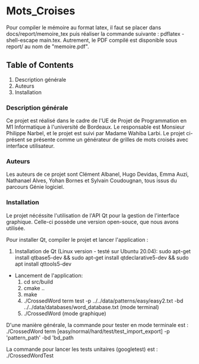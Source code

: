 # Mots_Croises

Pour compiler le mémoire au format latex, il faut se placer dans docs/report/memoire_tex puis réaliser la commande suivante : pdflatex -shell-escape main.tex. Autrement, le PDF compilé est disponible sous report/ au nom de "memoire.pdf".

## Table of Contents

1. Description générale
2. Auteurs
3. Installation


### Description générale

Ce projet est réalisé dans le cadre de l'UE de Projet de Programmation en M1 Informatique à l'université de Bordeaux. Le responsable est Monsieur Philippe Narbel, et le projet est suivi par
Madame Wahiba Larbi. Le projet ci-présent se présente comme un générateur de grilles de mots croisés avec interface utilisateur.

### Auteurs

Les auteurs de ce projet sont Clément Albanel, Hugo Devidas, Emma Auzi, Nathanael Alves, Yohan Bornes et Sylvain Coudougnan, tous issus du parcours Génie logiciel.

### Installation

Le projet nécéssite l'utilisation de l'API Qt pour la gestion de l'interface graphique. Celle-ci possède une version open-souce, que nous avons utilisée.

Pour installer Qt, compiler le projet et lancer l'application :

1)  Installation de Qt (Linux version - testé sur Ubuntu 20.04): sudo apt-get install qtbase5-dev && sudo apt-get install qtdeclarative5-dev && sudo apt install qttools5-dev

   - Lancement de l'application:
      1) cd src/build
      2) cmake ..
      3) make
      4) ./CrossedWord term test -p ../../data/patterns/easy/easy2.txt -bd ../../data/databases/word_database.txt (mode terminal)
      5) ./CrossedWord (mode graphique)

D'une manière générale, la commande pour tester en mode terminale est : ./CrossedWord term [easy/normal/hard/test/test_import_export] -p 'pattern_path' -bd 'bd_path

La commande pour lancer les tests unitaires (googletest) est : ./CrossedWordTest
